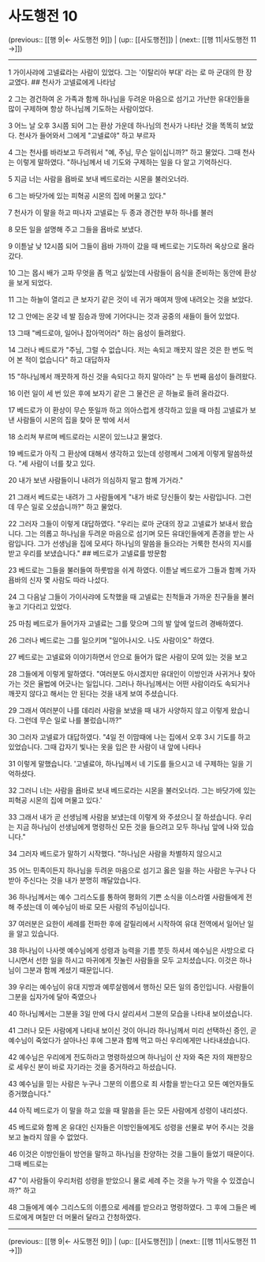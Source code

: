 # 사도행전 10

(previous:: [[행 9|← 사도행전 9]]) | (up:: [[사도행전]]) | (next:: [[행 11|사도행전 11 →]])

***




1 
가이사랴에 고넬료라는 사람이 있었다. 그는 '이탈리아 부대' 라는 로 마 군대의 한 장교였다. ## 천사가 고넬료에게 나타남 



2 
그는 경건하여 온 가족과 함께 하나님을 두려운 마음으로 섬기고 가난한 유대인들을 많이 구제하며 항상 하나님께 기도하는 사람이었다. 



3 
어느 날 오후 3시쯤 되어 그는 환상 가운데 하나님의 천사가 나타난 것을 똑똑히 보았다. 천사가 들어와서 그에게 "고넬료야" 하고 부르자 



4 
그는 천사를 바라보고 두려워서 "예, 주님, 무슨 일이십니까?" 하고 물었다. 그때 천사는 이렇게 말하였다. "하나님께서 네 기도와 구제하는 일을 다 알고 기억하신다. 



5 
지금 너는 사람을 욥바로 보내 베드로라는 시몬을 불러오너라. 



6 
그는 바닷가에 있는 피혁공 시몬의 집에 머물고 있다." 



7 
천사가 이 말을 하고 떠나자 고넬료는 두 종과 경건한 부하 하나를 불러 



8 
모든 일을 설명해 주고 그들을 욥바로 보냈다. 



9 
이튿날 낮 12시쯤 되어 그들이 욥바 가까이 갔을 때 베드로는 기도하러 옥상으로 올라갔다. 



10 
그는 몹시 배가 고파 무엇을 좀 먹고 싶었는데 사람들이 음식을 준비하는 동안에 환상을 보게 되었다. 



11 
그는 하늘이 열리고 큰 보자기 같은 것이 네 귀가 매여져 땅에 내려오는 것을 보았다. 



12 
그 안에는 온갖 네 발 짐승과 땅에 기어다니는 것과 공중의 새들이 들어 있었다. 



13 
그때 "베드로야, 일어나 잡아먹어라" 하는 음성이 들려왔다. 



14 
그러나 베드로가 "주님, 그럴 수 없습니다. 저는 속되고 깨끗지 않은 것은 한 번도 먹어 본 적이 없습니다" 하고 대답하자 



15 
"하나님께서 깨끗하게 하신 것을 속되다고 하지 말아라" 는 두 번째 음성이 들려왔다. 



16 
이런 일이 세 번 있은 후에 보자기 같은 그 물건은 곧 하늘로 들려 올라갔다. 



17 
베드로가 이 환상이 무슨 뜻일까 하고 의아스럽게 생각하고 있을 때 마침 고넬료가 보낸 사람들이 시몬의 집을 찾아 문 밖에 서서 



18 
소리쳐 부르며 베드로라는 시몬이 있느냐고 물었다. 



19 
베드로가 아직 그 환상에 대해서 생각하고 있는데 성령께서 그에게 이렇게 말씀하셨다. "세 사람이 너를 찾고 있다. 



20 
내가 보낸 사람들이니 내려가 의심하지 말고 함께 가거라." 



21 
그래서 베드로는 내려가 그 사람들에게 "내가 바로 당신들이 찾는 사람입니다. 그런데 무슨 일로 오셨습니까?" 하고 물었다. 



22 
그러자 그들이 이렇게 대답하였다. "우리는 로마 군대의 장교 고넬료가 보내서 왔습니다. 그는 의롭고 하나님을 두려운 마음으로 섬기며 모든 유대인들에게 존경을 받는 사람입니다. 그가 선생님을 집에 모셔다 하나님의 말씀을 들으라는 거룩한 천사의 지시를 받고 우리를 보냈습니다." ## 베드로가 고넬료를 방문함 



23 
베드로는 그들을 불러들여 하룻밤을 쉬게 하였다. 이튿날 베드로가 그들과 함께 가자 욥바의 신자 몇 사람도 따라 나섰다. 



24 
그 다음날 그들이 가이사랴에 도착했을 때 고넬료는 친척들과 가까운 친구들을 불러 놓고 기다리고 있었다. 



25 
마침 베드로가 들어가자 고넬료는 그를 맞으며 그의 발 앞에 엎드려 경배하였다. 



26 
그러나 베드로는 그를 일으키며 "일어나시오. 나도 사람이오" 하였다. 



27 
베드로는 고넬료와 이야기하면서 안으로 들어가 많은 사람이 모여 있는 것을 보고 



28 
그들에게 이렇게 말하였다. "여러분도 아시겠지만 유대인이 이방인과 사귀거나 찾아가는 것은 율법에 어긋나는 일입니다. 그러나 하나님께서는 어떤 사람이라도 속되거나 깨끗지 않다고 해서는 안 된다는 것을 내게 보여 주셨습니다. 



29 
그래서 여러분이 나를 데리러 사람을 보냈을 때 내가 사양하지 않고 이렇게 왔습니다. 그런데 무슨 일로 나를 불렀습니까?" 



30 
그러자 고넬료가 대답하였다. "4일 전 이맘때에 나는 집에서 오후 3시 기도를 하고 있었습니다. 그때 갑자기 빛나는 옷을 입은 한 사람이 내 앞에 나타나 



31 
이렇게 말했습니다. '고넬료야, 하나님께서 네 기도를 들으시고 네 구제하는 일을 기억하셨다. 



32 
그러니 너는 사람을 욥바로 보내 베드로라는 시몬을 불러오너라. 그는 바닷가에 있는 피혁공 시몬의 집에 머물고 있다.' 



33 
그래서 내가 곧 선생님께 사람을 보냈는데 이렇게 와 주셨으니 잘 하셨습니다. 우리는 지금 하나님이 선생님에게 명령하신 모든 것을 들으려고 모두 하나님 앞에 나와 있습니다." 



34 
그러자 베드로가 말하기 시작했다. "하나님은 사람을 차별하지 않으시고 



35 
어느 민족이든지 하나님을 두려운 마음으로 섬기고 옳은 일을 하는 사람은 누구나 다 받아 주신다는 것을 내가 분명히 깨달았습니다. 



36 
하나님께서는 예수 그리스도를 통하여 평화의 기쁜 소식을 이스라엘 사람들에게 전해 주셨는데 이 예수님이 바로 모든 사람의 주님이십니다. 



37 
여러분은 요한이 세례를 전파한 후에 갈릴리에서 시작하여 유대 전역에서 일어난 일을 알고 있습니다. 



38 
하나님이 나사렛 예수님에게 성령과 능력을 기름 붓듯 하셔서 예수님은 사방으로 다니시면서 선한 일을 하시고 마귀에게 짓눌린 사람들을 모두 고치셨습니다. 이것은 하나님이 그분과 함께 계셨기 때문입니다. 



39 
우리는 예수님이 유대 지방과 예루살렘에서 행하신 모든 일의 증인입니다. 사람들이 그분을 십자가에 달아 죽였으나 



40 
하나님께서는 그분을 3일 만에 다시 살리셔서 그분의 모습을 나타내 보이셨습니다. 



41 
그러나 모든 사람에게 나타내 보이신 것이 아니라 하나님께서 미리 선택하신 증인, 곧 예수님이 죽었다가 살아나신 후에 그분과 함께 먹고 마신 우리에게만 나타내셨습니다. 



42 
예수님은 우리에게 전도하라고 명령하셨으며 하나님이 산 자와 죽은 자의 재판장으로 세우신 분이 바로 자기라는 것을 증거하라고 하셨습니다. 



43 
예수님을 믿는 사람은 누구나 그분의 이름으로 죄 사함을 받는다고 모든 예언자들도 증거했습니다." 



44 
아직 베드로가 이 말을 하고 있을 때 말씀을 듣는 모든 사람에게 성령이 내리셨다. 



45 
베드로와 함께 온 유대인 신자들은 이방인들에게도 성령을 선물로 부어 주시는 것을 보고 놀라지 않을 수 없었다. 



46 
이것은 이방인들이 방언을 말하고 하나님을 찬양하는 것을 그들이 들었기 때문이다. 그때 베드로는 



47 
"이 사람들이 우리처럼 성령을 받았으니 물로 세례 주는 것을 누가 막을 수 있겠습니까?" 하고 



48 
그들에게 예수 그리스도의 이름으로 세례를 받으라고 명령하였다. 그 후에 그들은 베드로에게 며칠만 더 머물러 달라고 간청하였다.

***

(previous:: [[행 9|← 사도행전 9]]) | (up:: [[사도행전]]) | (next:: [[행 11|사도행전 11 →]])
